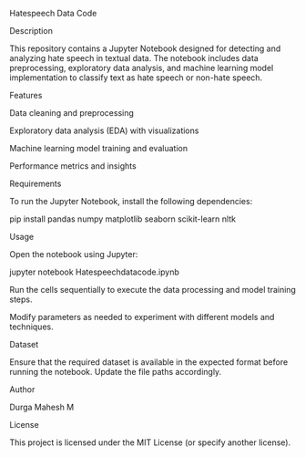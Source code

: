 Hatespeech Data Code

Description

This repository contains a Jupyter Notebook designed for detecting and analyzing hate speech in textual data. The notebook includes data preprocessing, exploratory data analysis, and machine learning model implementation to classify text as hate speech or non-hate speech.

Features

Data cleaning and preprocessing

Exploratory data analysis (EDA) with visualizations

Machine learning model training and evaluation

Performance metrics and insights

Requirements

To run the Jupyter Notebook, install the following dependencies:

pip install pandas numpy matplotlib seaborn scikit-learn nltk

Usage

Open the notebook using Jupyter:

jupyter notebook Hatespeechdatacode.ipynb

Run the cells sequentially to execute the data processing and model training steps.

Modify parameters as needed to experiment with different models and techniques.

Dataset

Ensure that the required dataset is available in the expected format before running the notebook. Update the file paths accordingly.

Author

Durga Mahesh M

License

This project is licensed under the MIT License (or specify another license).


